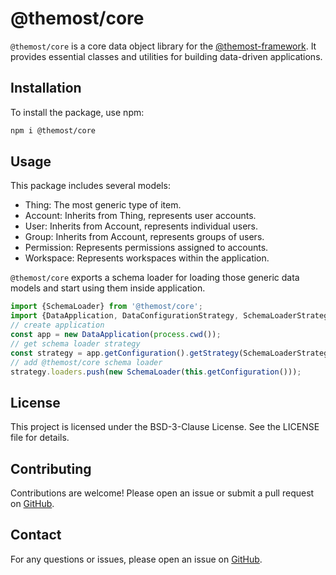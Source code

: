 # @themost/core

`@themost/core` is a core data object library for the [@themost-framework](https://github.com/themost-framework/). It provides essential classes and utilities for building data-driven applications.

## Installation

To install the package, use npm:

```sh
npm i @themost/core
```

## Usage

This package includes several models:

- Thing: The most generic type of item.
- Account: Inherits from Thing, represents user accounts.
- User: Inherits from Account, represents individual users.
- Group: Inherits from Account, represents groups of users.
- Permission: Represents permissions assigned to accounts.
- Workspace: Represents workspaces within the application.

`@themost/core` exports a schema loader for loading those generic data models and start using them inside application.

```javascript
import {SchemaLoader} from '@themost/core';
import {DataApplication, DataConfigurationStrategy, SchemaLoaderStrategy} from '@themost/data';
// create application
const app = new DataApplication(process.cwd());
// get schema loader strategy
const strategy = app.getConfiguration().getStrategy(SchemaLoaderStrategy);
// add @themost/core schema loader
strategy.loaders.push(new SchemaLoader(this.getConfiguration()));
```

## License

This project is licensed under the BSD-3-Clause License. See the LICENSE file for details.

## Contributing

Contributions are welcome! Please open an issue or submit a pull request on [GitHub](https://github.com/themost-framework/core/issues).

## Contact

For any questions or issues, please open an issue on [GitHub](https://github.com/themost-framework/core).
